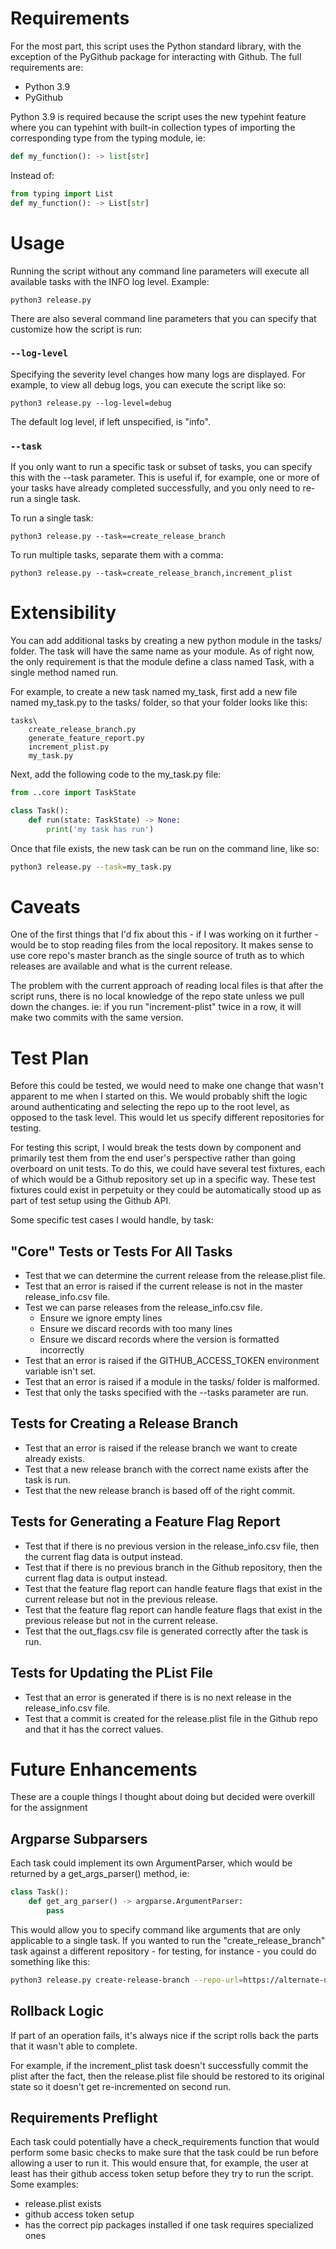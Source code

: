 # Requirements

For the most part, this script uses the Python standard library, with the exception of the PyGithub
package for interacting with Github. The full requirements are:

- Python 3.9
- PyGithub

Python 3.9 is required because the script uses the new typehint feature where you can typehint with
built-in collection types of importing the corresponding type from the typing module, ie:

```python
def my_function(): -> list[str]
```

Instead of:

```python
from typing import List
def my_function(): -> List[str]
```

# Usage

Running the script without any command line parameters will execute all available tasks with the
INFO log level. Example:

```
python3 release.py 
```

There are also several command line parameters that you can specify that customize how the script
is run:

### `--log-level`

Specifying the severity level changes how many logs are displayed. For example, to view all debug
logs, you can execute the script like so:

```
python3 release.py --log-level=debug
```

The default log level, if left unspecified, is "info".

### `--task`

If you only want to run a specific task or subset of tasks, you can specify this with the --task 
parameter. This is useful if, for example, one or more of your tasks have already completed
successfully, and you only need to re-run a single task.

To run a single task:

```
python3 release.py --task==create_release_branch
```

To run multiple tasks, separate them with a comma:

```
python3 release.py --task=create_release_branch,increment_plist
```

# Extensibility

You can add additional tasks by creating a new python module in the tasks/ folder. The task will
have the same name as your module. As of right now, the only requirement is that the module
define a class named Task, with a single method named run.

For example, to create a new task named my_task, first add a new file named my_task.py to the tasks/
folder, so that your folder looks like this:

```
tasks\
    create_release_branch.py
    generate_feature_report.py
    increment_plist.py
    my_task.py
```

Next, add the following code to the my_task.py file:

```python
from ..core import TaskState

class Task():
    def run(state: TaskState) -> None:
        print('my task has run')
```

Once that file exists, the new task can be run on the command line, like so:

```bash
python3 release.py --task=my_task.py
```

# Caveats

One of the first things that I'd fix about this - if I was working on it further - would be to stop
reading files from the local repository. It makes sense to use core repo's master branch as the
single source of truth as to which releases are available and what is the current release.

The problem with the current approach of reading local files is that after the script runs, there
is no local knowledge of the repo state unless we pull down the changes. ie: if you run
"increment-plist" twice in a row, it will make two commits with the same version.

# Test Plan

Before this could be tested, we would need to make one change that wasn't apparent to me when I 
started on this. We would probably shift the logic around authenticating and selecting the repo up
to the root level, as opposed to the task level. This would let us specify different repositories
for testing.

For testing this script, I would break the tests down by component and primarily test them from the
end user's perspective rather than going overboard on unit tests. To do this, we could have
several test fixtures, each of which would be a Github repository set up in a specific way. These
test fixtures could exist in perpetuity or they could be automatically stood up as part of test
setup using the Github API.

Some specific test cases I would handle, by task:

## "Core" Tests or Tests For All Tasks

- Test that we can determine the current release from the release.plist file.
- Test that an error is raised if the current release is not in the master release_info.csv file.
- Test we can parse releases from the release_info.csv file.
  - Ensure we ignore empty lines
  - Ensure we discard records with too many lines
  - Ensure we discard records where the version is formatted incorrectly
- Test that an error is raised if the GITHUB_ACCESS_TOKEN environment variable isn't set.
- Test that an error is raised if a module in the tasks/ folder is malformed.
- Test that only the tasks specified with the --tasks parameter are run.

## Tests for Creating a Release Branch

- Test that an error is raised if the release branch we want to create already exists.
- Test that a new release branch with the correct name exists after the task is run.
- Test that the new release branch is based off of the right commit.

## Tests for Generating a Feature Flag Report

- Test that if there is no previous version in the release_info.csv file, then the current flag data
  is output instead.
- Test that if there is no previous branch in the Github repository, then the current flag data
  is output instead.
- Test that the feature flag report can handle feature flags that exist in the current release but
  not in the previous release.
- Test that the feature flag report can handle feature flags that exist in the previous release but
  not in the current release.
- Test that the out_flags.csv file is generated correctly after the task is run.

## Tests for Updating the PList File

- Test that an error is generated if there is is no next release in the release_info.csv file.
- Test that a commit is created for the release.plist file in the Github repo and that it has the
  correct values.

# Future Enhancements

These are a couple things I thought about doing but decided were overkill for the assignment

## Argparse Subparsers

Each task could implement its own ArgumentParser, which would be returned by a get_args_parser() method, ie:

```python
class Task():
    def get_arg_parser() -> argparse.ArgumentParser:
        pass
```

This would allow you to specify command like arguments that are only applicable to a single task. If you wanted to run the "create_release_branch" task against a different repository - for testing, for instance - you could do something like this:

```bash
python3 release.py create-release-branch --repo-url=https://alternate-url-to-url
```

## Rollback Logic

If part of an operation fails, it's always nice if the script rolls back the parts that it wasn't able to complete.

For example, if the increment_plist task doesn't successfully commit the plist after the fact, then the release.plist file should be restored to its original state so it doesn't get re-incremented on second run.

## Requirements Preflight

Each task could potentially have a check_requirements function that would perform some basic checks
to make sure that the task could be run before allowing a user to run it. This would ensure that,
for example, the user at least has their github access token setup before they try to run the
script. Some examples:

- release.plist exists
- github access token setup
- has the correct pip packages installed if one task requires specialized ones
